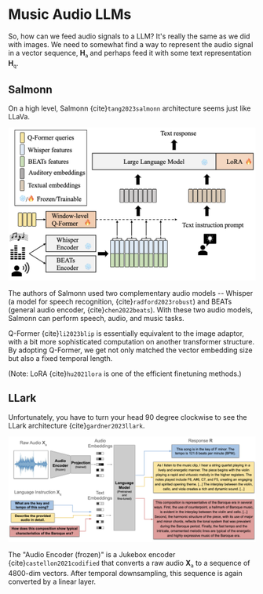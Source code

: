 # Music Audio LLMs

So, how can we feed audio signals to a LLM? It's really the same as we did with images. We need to somewhat find a way to represent the audio signal in a vector sequence, $\mathbf{H}_\mathtt{a}$ and perhaps feed it with some text representation $\mathbf{H}_\mathtt{q}$.   

## Salmonn

On a high level, Salmonn {cite}`tang2023salmonn` architecture seems just like LLaVa.  

![salmonn](../imgs/figs/part04/salmonn.png)

The authors of Salmonn used two complementary audio models -- Whisper (a model for speech recognition, {cite}`radford2023robust`) and BEATs (general audio encoder, {cite}`chen2022beats`). With these two audio models, Salmonn can perform speech, audio, and music tasks. 

Q-Former {cite}`li2023blip` is essentially equivalent to the image adaptor, with a bit more sophisticated computation on another transformer structure. By adopting Q-Former, we get not only matched the vector embedding size but also a fixed temporal length.

(Note: LoRA {cite}`hu2021lora` is one of the efficient finetuning methods.)

## LLark

Unfortunately, you have to turn your head 90 degree clockwise to see the LLark architecture {cite}`gardner2023llark`.

![llark](../imgs/figs/part04/llark.png)

The "Audio Encoder (frozen)" is a Jukebox encoder {cite}`castellon2021codified` that converts a raw audio $\mathbf{X}_\texttt{a}$ to a sequence of 4800-dim vectors. After temporal downsampling, this sequence is again converted by a linear layer.   
